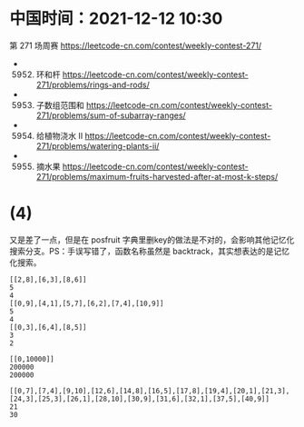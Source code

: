 
# 中国时间：2021-12-12 10:30

第 271 场周赛 https://leetcode-cn.com/contest/weekly-contest-271/
- 5952. 环和杆 https://leetcode-cn.com/contest/weekly-contest-271/problems/rings-and-rods/
- 5953. 子数组范围和 https://leetcode-cn.com/contest/weekly-contest-271/problems/sum-of-subarray-ranges/
- 5954. 给植物浇水 II https://leetcode-cn.com/contest/weekly-contest-271/problems/watering-plants-ii/
- 5955. 摘水果 https://leetcode-cn.com/contest/weekly-contest-271/problems/maximum-fruits-harvested-after-at-most-k-steps/

# (4) 

又是差了一点，但是在 posfruit 字典里删key的做法是不对的，会影响其他记忆化搜索分支。PS：手误写错了，函数名称虽然是 backtrack，其实想表达的是记忆化搜索。

```
[[2,8],[6,3],[8,6]]
5
4
[[0,9],[4,1],[5,7],[6,2],[7,4],[10,9]]
5
4
[[0,3],[6,4],[8,5]]
3
2

[[0,10000]]
200000
200000

[[0,7],[7,4],[9,10],[12,6],[14,8],[16,5],[17,8],[19,4],[20,1],[21,3],[24,3],[25,3],[26,1],[28,10],[30,9],[31,6],[32,1],[37,5],[40,9]]
21
30
```
